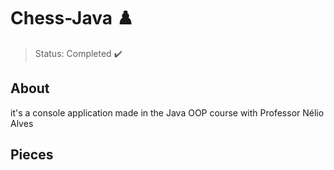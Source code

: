 <h1>Chess-Java ♟️</h1>

> Status: Completed ✔️

## About
<p>it's a console application made in the Java OOP course with Professor Nélio Alves<br>
</p>

## Pieces



  


